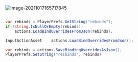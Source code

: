 ![image-20211017165717845](../../../../MyMarkdown/My/Images/image-20211017165717845.png)

```c#

var rebinds = PlayerPrefs.GetString("rebinds");
if(!string.IsNullOrEmpty(rebinds))
    actions.LoadBindOverridesFromJson(rebinds);

InputActionAsset    actions.LoadBindOverridesFromJson();

var rebinds = actions.SaveBindingOverridesAsJson();
PlayerPrefs.SetString("resbinds", rebinds)
```

